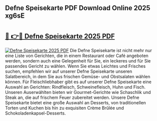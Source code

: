 ## Defne Speisekarte PDF Download Online 2025 xg6sE

# <h2><a href="http://gc7e718.nevu.top/?p=Defne+Speisekarte">🔗 👉🔴 Defne Speisekarte 2025 PDF</a></h2>

[![Defne Speisekarte 2025 PDF](https://i.imgur.com/dBaPXMq.png)](http://gc7e718.nevu.top/?p=Defne+Speisekarte)
Die Defne Speisekarte ist nicht mehr nur eine Liste von Gerichten, die in einem Restaurant oder Café angeboten werden, sondern auch eine Gelegenheit für Sie, ein leckeres und für Sie passendes Gericht zu wählen. Wenn Sie etwas Leichtes und Frisches suchen, empfehlen wir auf unserer Defne Speisekarte unseren Salatbereich, in dem Sie aus frischen Gemüse- und Obstsalaten wählen können. Für Fleischliebhaber gibt es auf unserer Defne Speisekarte eine Auswahl an Gerichten: Rindfleisch, Schweinefleisch, Huhn und Fisch. Unseren Auserwählten bieten wir Gourmet-Gerichte wie Schaschlik und Steak an, die auf frischem Feuer zubereitet werden. Unsere Defne Speisekarte bietet eine große Auswahl an Desserts, von traditionellen Torten und Kuchen bis hin zu exquisiten Crème Brûlée und Schokoladenkapsel-Desserts.
